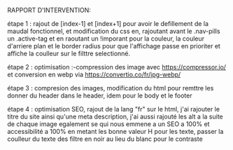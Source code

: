 RAPPORT D'INTERVENTION:

étape 1 : rajout de [index-1] et [index+1] pour avoir le defillement de la maudal fonctionnel, et modification du css en, rajoutant avant le .nav-pills un .active-tag et en raoutant un !imporant pour la couleur, la couleur d'arriere plan et le border radius pour que l'affichage passe en prioriter et affiche la coulleur sur le filttre selectionné.

étape 2 : optimisation :-compression des image avec https://compressor.io/ et conversion en webp via https://convertio.co/fr/jpg-webp/

étape 3 : compresion des images, modification du html pour remttre les donner du header dans le header, idem pour le body et le footer

étape 4 : optimisation SEO, rajout de la lang "fr" sur le html, j'ai rajouter le titre du site ainsi qu'une meta description, j'ai aussi rajouté les alt a la suite de chaque image egalement se qui nous emmene a un SEO a 100% et accessibilité a 100% en metant les bonne valeur H pour les texte, passer la coulleur du texte des filtre en noir au lieu du blanc pour le contraste